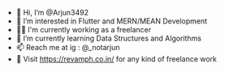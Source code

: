 - 👋 Hi, I’m @Arjun3492
- 👀 I’m interested in Flutter and MERN/MEAN Development
- 👨‍🏭 I'm currently working as a freelancer
- 🌱 I’m currently learning Data Structures and Algorithms
- 📫 Reach me at ig : @_notarjun
- 🧠 Visit https://revamph.co.in/ for any kind of freelance work 

<!---
Arjun3492/Arjun3492 is a ✨ special ✨ repository because its `README.md` (this file) appears on your GitHub profile.
You can click the Preview link to take a look at your changes.
--->
